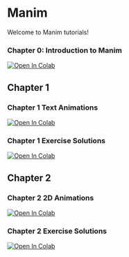 # Manim
Welcome to Manim tutorials!

### Chapter 0: Introduction to Manim
[![Open In Colab](https://colab.research.google.com/assets/colab-badge.svg)](https://colab.research.google.com/github/chuanyewest/Manim/blob/main/Chapter%200/Chapter%200%20Introduction%20to%20Manim.ipynb)

## Chapter 1
### Chapter 1 Text Animations
[![Open In Colab](https://colab.research.google.com/assets/colab-badge.svg)](https://colab.research.google.com/github/chuanyewest/Manim/blob/main/Chapter%201/Chapter%201%20Text%20animations.ipynb)

### Chapter 1 Exercise Solutions
[![Open In Colab](https://colab.research.google.com/assets/colab-badge.svg)](https://colab.research.google.com/github/chuanyewest/Manim/blob/main/Chapter%201/Chapter%201%20Exercise%20Solutions.ipynb)

## Chapter 2
### Chapter 2 2D Animations
[![Open In Colab](https://colab.research.google.com/assets/colab-badge.svg)](https://colab.research.google.com/github/chuanyewest/Manim/blob/main/Chapter%202/Chapter%202%202D%20animations.ipynb)

### Chapter 2 Exercise Solutions
[![Open In Colab](https://colab.research.google.com/assets/colab-badge.svg)](https://colab.research.google.com/github/chuanyewest/Manim/blob/main/Chapter%202/Chapter%202%20Exercise%20Solutions.ipynb)
